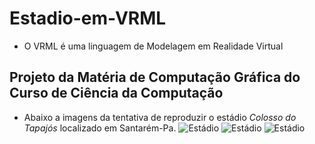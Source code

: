 # Estadio-em-VRML
 - O VRML é uma linguagem de Modelagem em Realidade Virtual

## Projeto da Matéria de Computação Gráfica do Curso de Ciência da Computação
- Abaixo a imagens da tentativa de reproduzir o estádio *Colosso do Tapajós* localizado em Santarém-Pa.
![Estádio](/projeto%20vrml/Cen%C3%A1rio1.png)
![Estádio](/projeto%20vrml/Cen%C3%A1rio3.png)
![Estádio](/projeto%20vrml/Cen%C3%A1rio2.png)